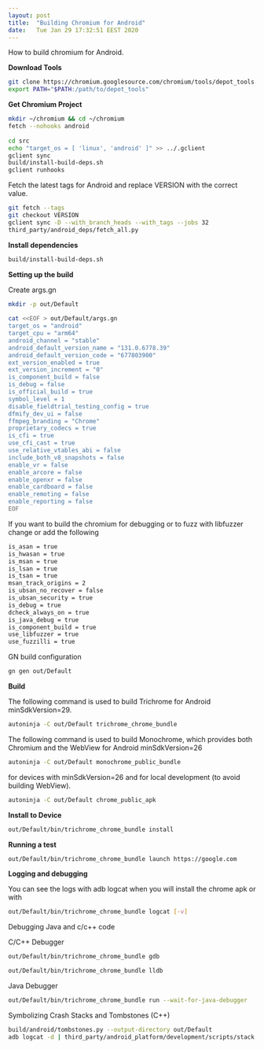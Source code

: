 ```yaml
---
layout: post
title:  "Building Chromium for Android"
date:	Tue Jan 29 17:32:51 EEST 2020
---
```


How to build chromium for Android.

**Download Tools**
```bash
git clone https://chromium.googlesource.com/chromium/tools/depot_tools.git
export PATH="$PATH:/path/to/depot_tools"
```
**Get Chromium Project**
```bash
mkdir ~/chromium && cd ~/chromium
fetch --nohooks android
 
cd src
echo "target_os = [ 'linux', 'android' ]" >> ../.gclient
gclient sync
build/install-build-deps.sh
gclient runhooks
```
 Fetch the latest tags for Android and replace VERSION with the correct value.
```bash
git fetch --tags
git checkout VERSION
gclient sync -D --with_branch_heads --with_tags --jobs 32
third_party/android_deps/fetch_all.py
```
**Install dependencies**
```bash
build/install-build-deps.sh
```
**Setting up the build**

Create args.gn
```bash
mkdir -p out/Default
	
cat <<EOF > out/Default/args.gn
target_os = "android"
target_cpu = "arm64"
android_channel = "stable"
android_default_version_name = "131.0.6778.39"
android_default_version_code = "677803900"
ext_version_enabled = true
ext_version_increment = "0"
is_component_build = false
is_debug = false
is_official_build = true
symbol_level = 1
disable_fieldtrial_testing_config = true
dfmify_dev_ui = false
ffmpeg_branding = "Chrome"
proprietary_codecs = true
is_cfi = true
use_cfi_cast = true
use_relative_vtables_abi = false
include_both_v8_snapshots = false
enable_vr = false
enable_arcore = false
enable_openxr = false
enable_cardboard = false
enable_remoting = false
enable_reporting = false
EOF
```
If you want to build the chromium for debugging or to fuzz with libfuzzer change or add the following
```bash
is_asan = true
is_hwasan = true
is_msan = true
is_lsan = true
is_tsan = true
msan_track_origins = 2
is_ubsan_no_recover = false
is_ubsan_security = true
is_debug = true
dcheck_always_on = true
is_java_debug = true
is_component_build = true
use_libfuzzer = true
use_fuzzilli = true
```

GN build configuration
```bash
gn gen out/Default
```
**Build**

The following command is used to build Trichrome for Android minSdkVersion=29.
```bash
autoninja -C out/Default trichrome_chrome_bundle
```
The following command is used to build Monochrome, which provides both Chromium and the WebView for Android minSdkVersion=26
```bash
autoninja -C out/Default monochrome_public_bundle
```
for devices with minSdkVersion=26 and for local development (to avoid building WebView).
```bash
autoninja -C out/Default chrome_public_apk
```

**Install to Device**
```bash
out/Default/bin/trichrome_chrome_bundle install
```
	
**Running a test**
```bash
out/Default/bin/trichrome_chrome_bundle launch https://google.com
```
**Logging and debugging**

You can see the logs with adb logcat when you will install the chrome apk or with
```bash
out/Default/bin/trichrome_chrome_bundle logcat [-v]
```
Debugging Java and c/c++ code

C/C++ Debugger
```bash
out/Default/bin/trichrome_chrome_bundle gdb

out/Default/bin/trichrome_chrome_bundle lldb
```
Java Debugger
```bash
out/Default/bin/trichrome_chrome_bundle run --wait-for-java-debugger
```
Symbolizing Crash Stacks and Tombstones (C++)
```bash
build/android/tombstones.py --output-directory out/Default
adb logcat -d | third_party/android_platform/development/scripts/stack --output-directory out/Default
```
